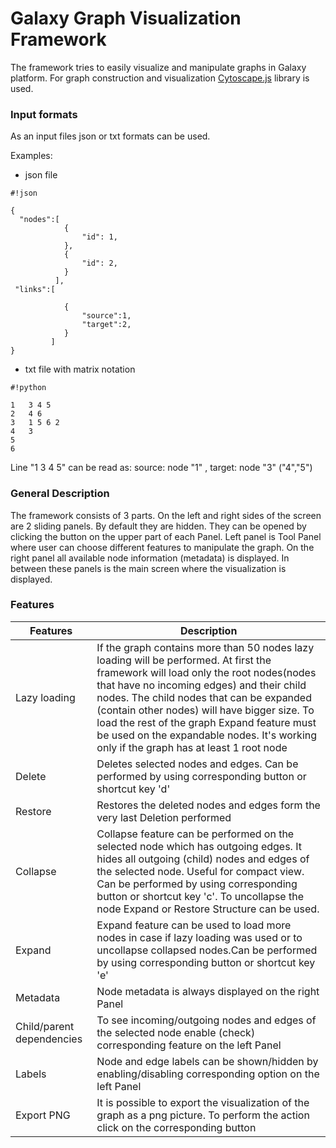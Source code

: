 # Galaxy Graph Visualization Framework  #

The framework tries to easily visualize and manipulate graphs in Galaxy platform. 
For graph construction and visualization [Cytoscape.js](http://js.cytoscape.org/) library is used.

### Input formats ###

As an input files json or txt formats can be used. 

Examples: 

* json file 
   
```
#!json

{
  "nodes":[
			{
				"id": 1,
			},
			{
				"id": 2,
			}
          ],
 "links":[
			
			{
				"source":1,
				"target":2,
			}
         ]
}

```

* txt file with matrix notation


```
#!python

1	3 4 5
2	4 6
3	1 5 6 2
4	3
5	
6
```
Line "1	 3 4 5" can be read as: source: node "1" , target: node "3" ("4","5")


### General Description ###

The framework consists of 3 parts. On the left and right sides of the screen are 2 sliding panels. By default they are hidden. They can be opened by clicking the button on the upper part of each Panel. Left panel is  Tool Panel where user can choose different features to manipulate the graph. On the right panel all available node information (metadata) is displayed. 
In between these panels is the main screen where the visualization is displayed.


### Features ###

| Features      | Description                    |
| ------------- | ------------------------------ |
| Lazy loading      |    If the graph contains more than 50 nodes lazy loading will be performed. At first the framework will load only the root nodes(nodes that have no incoming edges) and their child nodes. The child nodes that can be expanded (contain other nodes) will have bigger size. To load the rest of the graph Expand feature must be used on the expandable nodes. It's working only if the graph has at least 1 root node |
| Delete   | Deletes selected nodes and edges. Can be performed by using corresponding button or shortcut key 'd'     |
| Restore   | Restores the deleted nodes and edges form the very last Deletion performed     |
| Collapse   | Collapse feature can be performed on the selected node which has   outgoing edges. It hides all outgoing (child) nodes and edges of the selected node. Useful for compact view. Can be performed by using corresponding button or shortcut key 'c'. To uncollapse the node Expand or Restore Structure can be used.      |
|Expand| Expand feature can be used to load more nodes in case if lazy loading was used or to uncollapse collapsed nodes.Can be performed by using corresponding button or shortcut key 'e'     |
|Metadata | Node metadata is always displayed on the right Panel  |
|Child/parent dependencies| To see incoming/outgoing nodes and edges of the selected node enable (check) corresponding feature on the left Panel |
|Labels| Node and edge labels can be shown/hidden by enabling/disabling corresponding option on the left Panel |
|Export PNG| It is possible to export the visualization of the graph as a png picture. To perform the action click on the corresponding button |